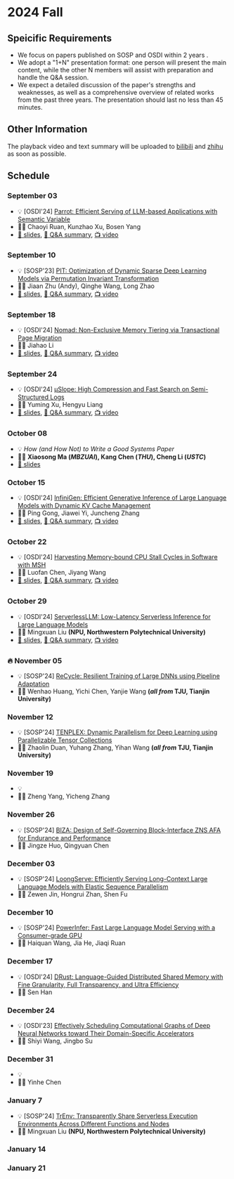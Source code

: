 # 2024 Fall

## Speicific Requirements

- We focus on papers published on SOSP and OSDI within 2 years .
- We adopt a "1+N" presentation format: one person will present the main content, while the other N members will assist with preparation and handle the Q&A session.
- We expect a detailed discussion of the paper's strengths and weaknesses, as well as a comprehensive overview of related works from the past three years. The presentation should last no less than 45 minutes.

## Other Information

The playback video and text summary will be uploaded to <a href="https://space.bilibili.com/3493280155175017/channel/collectiondetail?sid=3787828" target="_blank">bilibili</a> and <a href="https://www.zhihu.com/column/c_1819774258647277568" target="_blank">zhihu</a>  as soon as possible.

## Schedule

### September 03

- 💡 [OSDI'24] [Parrot: Efficient Serving of LLM-based Applications with Semantic Variable](https://www.usenix.org/system/files/osdi24-lin-chaofan.pdf)
- 🙎‍♂️ Chaoyi Ruan, Kunzhao Xu, Bosen Yang
- [📕 slides](./slides/240903-parrot.pdf), [📃 Q&A summary](https://zhuanlan.zhihu.com/p/720718141), [📺 video](https://www.bilibili.com/video/BV1nsHmemEV6)

### September 10

- 💡 [SOSP'23] [PIT: Optimization of Dynamic Sparse Deep Learning Models via Permutation Invariant Transformation](https://dl.acm.org/doi/abs/10.1145/3600006.3613139)
- 🙎‍♂️ Jiaan Zhu (Andy), Qinghe Wang, Long Zhao
- [📕 slides](./slides/240910-pit.pdf), [📃 Q&A summary](https://zhuanlan.zhihu.com/p/720960564), [📺 video](https://www.bilibili.com/video/BV14b4peiEus)

### September 18

- 💡 [OSDI'24] [Nomad: Non-Exclusive Memory Tiering via Transactional Page Migration](https://www.usenix.org/system/files/osdi24-xiang.pdf)
- 🙎‍♂️ Jiahao Li
- [📕 slides](./slides/240918-nomad.pdf), [📃 Q&A summary](https://zhuanlan.zhihu.com/p/721388643), [📺 video](https://www.bilibili.com/video/BV1GktXeAEeQ)

### September 24

- 💡 [OSDI'24] [μSlope: High Compression and Fast Search on Semi-Structured Logs](https://www.usenix.org/system/files/osdi24-wang-rui.pdf)
- 🙎‍♂️ Yuming Xu, Hengyu Liang
- [📕 slides](./slides/240924-uslope.pdf), [📃 Q&A summary](https://zhuanlan.zhihu.com/p/732836055), [📺 video](https://www.bilibili.com/video/BV1j3sdegEB2) 

### October 08

- 💡 *How (and How Not) to Write a Good Systems Paper*
- 🙎‍♂️ **Xiaosong Ma (*MBZUAI*), Kang Chen (*THU*), Cheng Li (*USTC*)**
- [📕 slides](./slides/241008-Systems%20and%20Papers%20(slides).pdf)


### October 15

- 💡 [OSDI'24] [InfiniGen: Efficient Generative Inference of Large Language Models with Dynamic KV Cache Management](https://www.usenix.org/system/files/osdi24-lee.pdf)
- 🙎‍♂️ Ping Gong, Jiawei Yi, Juncheng Zhang
- [📕 slides](./slides/241015-infinigen.pdf), [📃 Q&A summary](https://zhuanlan.zhihu.com/p/1633081750), [📺 video](https://www.bilibili.com/video/BV1oWmMYLE2R/) 

### October 22

- 💡 [OSDI'24] [Harvesting Memory-bound CPU Stall Cycles in Software with MSH](https://www.usenix.org/system/files/osdi24-luo.pdf)
- 🙎‍♂️ Luofan Chen, Jiyang Wang
- [📕 slides](./slides/241022-MSH.pdf), [📃 Q&A summary](https://zhuanlan.zhihu.com/p/2983911590), [📺 video](https://www.bilibili.com/video/BV14k1NYUEUV) 

### October 29

- 💡 [OSDI'24] [ServerlessLLM: Low-Latency Serverless Inference for Large Language Models](https://www.usenix.org/system/files/osdi24-fu.pdf)
- 🙎‍♂️ Mingxuan Liu **(NPU, Northwestern Polytechnical University)**
- [📕 slides](./slides/241029-ServerlessLLM.pdf), [📃 Q&A summary](https://zhuanlan.zhihu.com/p/4905218073), [📺 video](https://www.bilibili.com/video/BV1VjSGYsEqp) 

### 🔥 November 05

- 💡 [SOSP'24] [ReCycle: Resilient Training of Large DNNs using Pipeline Adaptation]()
- 🙎‍♂️ Wenhao Huang, Yichi Chen, Yanjie Wang **(*all from* TJU, Tianjin University)**

### November 12

- 💡 [SOSP'24] [TENPLEX: Dynamic Parallelism for Deep Learning using Parallelizable Tensor Collections]()
- 🙎‍♂️ Zhaolin Duan, Yuhang Zhang, Yihan Wang **(*all from* TJU, Tianjin University)**


### November 19

- 💡
- 🙎‍♂️ Zheng Yang, Yicheng Zhang

### November 26
- 💡 [SOSP'24] [BIZA: Design of Self-Governing Block-Interface ZNS AFA for Endurance and Performance]()
- 🙎‍♂️ Jingze Huo, Qingyuan Chen

### December 03

- 💡 [SOSP'24] [LoongServe: Efficiently Serving Long-Context Large Language Models with Elastic Sequence Parallelism]()
- 🙎‍♂️ Zewen Jin, Hongrui Zhan, Shen Fu

### December 10

- 💡 [SOSP'24] [PowerInfer: Fast Large Language Model Serving with a Consumer-grade GPU]()
- 🙎‍♂️ Haiquan Wang, Jia He, Jiaqi Ruan

### December 17

- 💡 [OSDI'24] [DRust: Language-Guided Distributed Shared Memory with Fine Granularity, Full Transparency, and Ultra Efficiency](https://www.usenix.org/system/files/osdi24-ma-haoran.pdf)
- 🙎‍♂️ Sen Han

### December 24

- 💡 [OSDI'23] [Effectively Scheduling Computational Graphs of Deep Neural Networks toward Their Domain-Specific Accelerators](https://www.usenix.org/system/files/osdi23-zhao.pdf)
- 🙎‍♂️ Shiyi Wang, Jingbo Su

### December 31

- 💡 
- 🙎‍♂️ Yinhe Chen

### January 7

- 💡 [SOSP'24] [TrEnv: Transparently Share Serverless Execution Environments Across Different Functions and Nodes]()
- 🙎‍♂️ Mingxuan Liu **(NPU, Northwestern Polytechnical University)**

### January 14

### January 21
